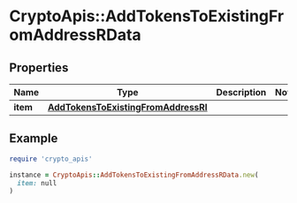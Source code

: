 # CryptoApis::AddTokensToExistingFromAddressRData

## Properties

| Name | Type | Description | Notes |
| ---- | ---- | ----------- | ----- |
| **item** | [**AddTokensToExistingFromAddressRI**](AddTokensToExistingFromAddressRI.md) |  |  |

## Example

```ruby
require 'crypto_apis'

instance = CryptoApis::AddTokensToExistingFromAddressRData.new(
  item: null
)
```

